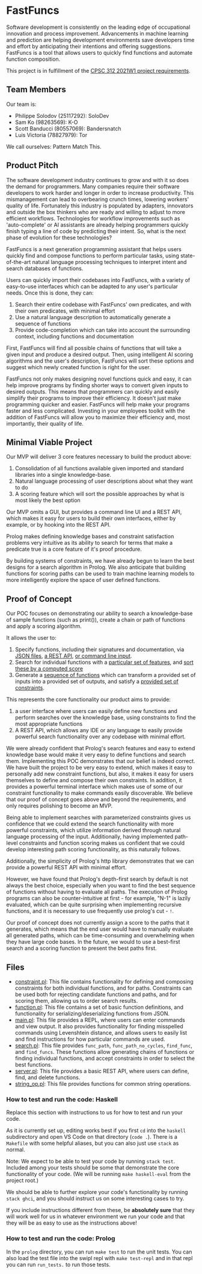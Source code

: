 # FastFuncs

Software development is consistently on the leading edge of occupational innovation and process improvement. Advancements in machine learning and prediction are helping development environments save developers time and effort by anticipating their intentions and offering suggestions. FastFuncs is a tool that allows users to quickly find functions and automate function composition.

This project is in fulfillment of the [CPSC 312 2021W1 project requirements](https://steven-wolfman.github.io/cpsc-312-website/project.html).

## Team Members

Our team is:

+ Philippe Solodov (25117292): SoloDev
+ Sam Ko (98263569): K-O
+ Scott Banducci (80557069): Bandersnatch
+ Luis Victoria (78827979): Tor

We call ourselves: Pattern Match This.

## Product Pitch

The software development industry continues to grow and with it so does the demand for programmers. Many companies require their software developers to work harder and longer in order to increase productivity. This mismanagement can lead to overbearing crunch times, lowering workers' quality of life. Fortunately this industry is populated by adapters, innovators and outside the box thinkers who are ready and willing to adjust to more efficient workflows. Technologies for workflow improvements such as 'auto-complete' or AI assistants are already helping programmers quickly finish typing a line of code by predicting their intent. So, what is the next phase of evolution for these technologies?

FastFuncs is a next generation programming assistant that helps users quickly find and compose functions to perform particular tasks, using state-of-the-art natural language processing techniques to interpret intent and search databases of functions.

Users can quickly import their codebases into FastFuncs, with a variety of easy-to-use interfaces which can be adapted to any user's particular needs. Once this is done, they can:
1. Search their entire codebase with FastFuncs' own predicates, and with their own predicates, with minimal effort
2. Use a natural language description to automatically generate a sequence of functions
3. Provide code-completion which can take into account the surrounding context, including functions and documentation

First, FastFuncs will find all possible chains of functions that will take a given input and produce a desired output. Then, using intelligent AI scoring algorithms and the user's description, FastFuncs will sort these options and suggest which newly created function is right for the user.

FastFuncs not only makes designing novel functions quick and easy, it can help improve programs by finding shorter ways to convert given inputs to desired outputs. This means that programmers can quickly and easily simplify their programs to improve their efficiency. It doesn't just make programming quicker and easier. FastFuncs will help make your programs faster and less complicated. Investing in your employees toolkit with the addition of FastFuncs will allow you to maximize their efficiency and, most importantly, their quality of life.


## Minimal Viable Project

Our MVP will deliver 3 core features necessary to build the product above:

1. Consolidation of all functions available given imported and standard libraries into a single knowledge-base.
2. Natural language processing of user descriptions about what they want to do
3. A scoring feature which will sort the possible approaches by what is most likely the best option

Our MVP omits a GUI, but provides a command line UI and a REST API, which makes it easy for users to build their own interfaces, either by example, or by hooking into the REST API.

Prolog makes defining knowledge bases and constraint satisfaction problems very intuitive as its ability to search for terms that make a predicate true is a core feature of it's proof procedure.

By building systems of constraints, we have already begun to learn the best designs for a search algorithm in Prolog. We also anticipate that building functions for scoring paths can be used to train machine learning models to more intelligently explore the space of user defined functions.

<!-- Replace this with a description of the minimal viable project you will actually build for CPSC 312 (if this becomes your final project).
It may be as short as a few paragraphs, or it may be longer. It should **definitely** take less than 4 minutes
to read carefully and thoroughly.
 
Make clear:
+ how this builds meaningfully toward your product pitch above, without being nearly as much work,
+ how it builds on the strength and power of the language, and
+ how it leads naturally to learning and applying some new element of the language (including what that element is!)
 
Good goals to aim for are from the top two rubric items for proposal grading:
 
> The minimal viable project (MVP) builds on the strengths and power of the language in exciting ways that will clearly lead to excellent learning for students.
 
Or:
 
> The MVP clearly builds significantly on the language and will lead in interesting and natural ways to learning for the students. -->

## Proof of Concept

Our POC focuses on demonstrating our ability to search a knowledge-base of sample functions (such as print()), create a chain or path of functions and apply a scoring algorithm.

It allows the user to:
1. Specify functions, including their signatures and documentation, via [JSON files](), [a REST API](), [or command line input]().
2. Search for individual functions with a [particular set of features](), and [sort these by a computed score]() 
3. Generate a [sequence of functions]() which can transform a provided set of inputs into a provided set of outputs, and satisfy a [provided set of constraints]().

This represents the core functionality our product aims to provide:
1. a user interface where users can easily define new functions and perform searches over the knowledge base, using constraints to find the most appropriate functions
2. A REST API, which allows any IDE or any language to easily provide powerful search functionality over any codebase with minimal effort.

We were already confident that Prolog's search features and easy to extend knowledge base would make it very easy to define functions and search them.
Implementing this POC demonstrates that our belief is indeed correct. We have built the project to be very easy to extend, which makes it easy to personally
add new constraint functions, but also, it makes it easy for users themselves to define and compose their own constraints. In addition, it provides a 
powerful terminal interface which makes use of some of our constraint functionality to make commands easily discoverable. 
We believe that our proof of concept goes above and beyond the requirements, and only requires polishing to become an MVP.

Being able to implement searches with parameterized constraints gives us confidence that we could extend the search
functionality with more powerful constraints, which utilize information derived through natural language processing of the input.
Additionally, having implemented path-level constraints and function scoring makes us confident that we could develop interesting
path scoring functionality, as this naturally follows.

Additionally, the simplicity of Prolog's http library demonstrates that we can provide a powerful REST API with minimal effort.

However, we have found that Prolog's depth-first search by default is not always
the best choice, especially when you want to find the best sequence of functions without having to evaluate all paths.
The execution of Prolog programs can also be counter-intuitive at first - for example, "N-1" is lazily evaluated, which
can be quite surprising when implementing recursive functions, and it is necessary to use frequently use prolog's cut - `!`.

Our proof of concept does not currently assign a score to the paths that it generates, which means that the end user would
have to manually evaluate all generated paths, which can be time-consuming and overwhelming when they have large code bases.
In the future, we would to use a best-first search and a scoring function to present the best paths first.

## Files
- [constraint.pl](prolog/constraint.pl): This file contains functionality for defining and composing constraints for both individual functions, and for paths. Constraints can be used both for rejecting candidate functions and paths, and for scoring them, allowing us to order search results.
- [function.pl](prolog/function.pl): This file contains a set of basic function definitions, and functionality for serializing/deserializing functions from JSON.
- [main.pl](prolog/main.pl): This file provides a REPL, where users can enter commands and view output. It also provides functionality for finding misspelled commands using Levenshtein distance, and allows users to easily list and find instructions for how particular commands are used.
- [search.pl](prolog/search.pl): This file provides `func_path`, `func_path_no_cycles`, `find_func`, and `find_funcs`. These functions allow generating chains of functions or finding individual functions, and accept constraints in order to select the best functions.
- [server.pl](prolog/server.pl): This file provides a basic REST API, where users can define, find, and delete functions.
- [string_op.pl](prolog/string_op.pl): This file provides functions for common string operations.

<!-- Replace this with a description of your proof-of-concept. This may be as short as a few paragraphs, or it may be longer.
It should **definitely** take less than 4 minutes to read carefully and thoroughly, though working through and running the
code may take an extra 4 minutes. (Your guidance and links should make it easy for us to work through the code.)
 
Tell us:
 
+ what key element of your project the proof-of-concept focuses on
+ what makes that such an important element
+ how completing this gives you confidence that, with sufficient work, you could complete the full (minimal viable) project
 
Include links (likely even line-level links, which are easy to create in Github) throughout to critical pieces of
the code to make it easy for us to understand what you've accomplished and how it fulfills the requirements.
 
Also include instructions for us to test and run your code. (See our guidelines below.)
 
A good goal to aim for is the top rubric item from proposal grading:
 
> Fully functional proof-of-concept is easy to use and review, and it clearly demonstrates a key element necessary for the overall project. -->
### How to test and run the code: Haskell

Replace this section with instructions to us for how to test and run your code.

As it is currently set up, editing works best if you first `cd` into the `haskell` subdirectory and open VS Code on that directory (`code .`). There is a `Makefile` with some helpful aliases, but you can also just use `stack` as normal.

Note: We expect to be able to test your code by running `stack test`. Included among your tests should be some that demonstrate the core functionality of your code. (We will be running `make haskell-eval` from the project root.)

We should be able to further explore your code's functionality by running `stack ghci`, and you should instruct us on some interesting cases to try.

If you include instructions different from these, be **absolutely sure** that they will work well for us in whatever environment we run your code and that they will be as easy to use as the instructions above!

### How to test and run the code: Prolog

In the `prolog` directory, you can run `make test` to run the unit tests. You can also load the test file into the swipl repl with `make test-repl` and in that repl you can run `run_tests.` to run those tests.
 
